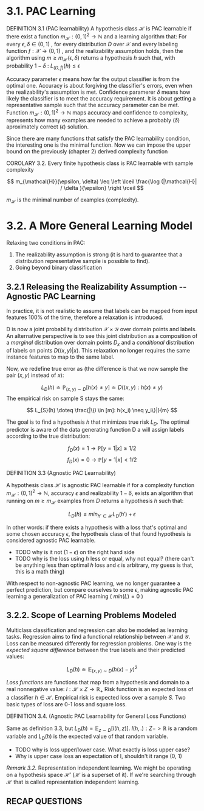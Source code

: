 # 3.1. PAC Learning 

DEFINITION 3.1 (PAC learnability)
A hypothesis class $\mathcal{H}$ is PAC learnable
if there exist a function $m_{\mathcal{H}} : (0, 1)^2 \to \mathbb{N}$
and a learning algorithm that: For every 
$\epsilon , \delta \in (0, 1)$ , 
for every distribution $D$ over $\mathcal{X}$ and every labeling function
$f : \mathcal{X} \to (0, 1)$ , and the realizability assumption holds, 
then the algorithm using $m \geq m_{\mathcal{H}} (\epsilon, \delta)$
returns a hypothesis $h$ such that, with probability 
$1 - \delta$ : $L_{(D, f)}(h) \leq \epsilon$

Accuracy parameter $\epsilon$ means how far the 
output classifier is from the optimal one. 
Accuracy is about forgiving the classifier's errors, even when
the realizability's assumption is met. 
Confidence paramerer $\delta$ means how
likely the classifier is to meet the accuracy requirement. 
It is about getting a representative sample such that 
the accuracy parameter can be met. 
Function $m_\mathcal{H}: (0, 1)^2 \to \mathbb{N}$
maps accuracy and confidence to complexity, represents
how many examples are needed to achieve a probably ($\delta$)
aproximately correct ($\epsilon$) solution.

Since there are many functions that satisfy the PAC 
learnability condition, the interesting one is 
the minimal function. Now we can impose the upper bound
on the previously (chapter 2) derived complexity function

COROLARY 3.2. Every finite hypothesis class is PAC learnable 
with sample complexity

$$ m_{\mathcal{H}}(\epsilon, \delta) \leq \left \lceil
\frac{\log (|\mathcal{H}| / \delta }{\epsilon}
\right \rceil
$$

$m_\mathcal{H}$ is the minimal number of examples (complexity).

# 3.2. A More General Learning Model

Relaxing two conditions in PAC:
1. The realizability assumption is strong (it is hard to guarantee 
that a distribution representative sample is possible to find). 
2. Going beyond binary classification

## 3.2.1 Releasing the Realizability Assumption -- Agnostic PAC Learning

In practice, it is not realistic to assume that labels can be
mapped from input features 100% of the time, therefore 
a relaxation is introduced. 

D is now a joint probability distribution $\mathcal{X} \times \mathcal{Y}$
over domain points and labels. An alternative perspective is 
to see this joint distribution as a composition of a *marginal*
distribution over domain points $D_x$ and a *conditional*
distribution of labels on points $D((x, y) | x)$. This relaxation
no longer requires the same instance features to map to the same
label. 

Now, we redefine true error as (the difference is that we now
sample the pair $(x, y)$ instead of $x$):

$$ L_D(h) \doteq \mathbb{P}_{(x, y) \sim D} [h(x) \neq y] \doteq D({(x, y): h(x) \neq y})
$$
The empirical risk on sample S stays the same:

$$ L_{S}(h) \doteq \frac{|\{i \in [m]: h(x_i) \neq y_i\}|}{m} $$

The goal is to find a hypothesis $h$ that minimizes true risk $L_D$. The optimal 
predictor is aware of the data generating function D a will 
assign labels according to the true distribution: 

$$  f_D(x) = 1 \to \mathbb{P}[y = 1 | x] \geq 1/2 $$
$$  f_D(x) = 0 \to \mathbb{P}[y = 1 | x] < 1/2  $$

DEFINITION 3.3 (Agnostic PAC Learnability)

A hypothesis class $\mathcal{H}$ is agnostic PAC learnable if for
a complexity function  $m_{\mathcal{H}} : (0, 1)^2 \to \mathbb{N}$, 
accuracy $\epsilon$ and realizability $1 - \delta$, exists an algorithm
that running on $m \geq m_{\mathcal{H}}$ examples from $D$ returns 
a hypothesis $h$ such that:

$$L_D(h) \leq min_{h' \in \mathcal{H}} L_D(h') + \epsilon $$

In other words: if there exists a hypothesis with a loss 
that's optimal and some chosen accuracy $\epsilon$, the hypothesis class
of that found hypothesis is considered agnostic PAC learnable. 

- TODO why is it not ($1 - \epsilon$) on the right hand side
- TODO why is the loss using $h$ less or equal, why not equal?
(there can't be anything less than optimal $h$ loss and $\epsilon$ is arbitrary, 
my guess is that, this is a math thing)

With respect to non-agnostic PAC learning, 
we no longer guarantee a perfect prediction,
but compare ourselves to some $\epsilon$, making agnostic
PAC learning a generalization of PAC learning ( $min(L) = 0$ )

## 3.2.2. Scope of Learning Problems Modeled

Multiclass classification and regression can also be modeled as
learning tasks. Regression aims to find a functional 
relationship between $\mathcal{X}$ and $\mathcal{Y}$. Loss
can be measured differently for regression problems. One way is 
the *expected square difference* between the true labels and 
their predicted values:

$$ L_D(h) \doteq \mathbb{E}_{(x, y) \sim D} (h(x) - y)^2 $$

*Loss functions* are functions that map from a hypothesis and domain
to a real nonnegative value: $l : \mathcal{H} \times Z \to \mathbb{R}_{+}$
Risk function is an expected loss of a classifier $h \in \mathcal{H}$. 
Empirical risk is expected loss over a sample $S$. 
Two basic types of loss are 0-1 loss and square loss.

DEFINITION 3.4. (Agnostic PAC Learnability for General Loss Functions)

Same as definition 3.3, but $L_D(h) = \mathbb{E}_{z \sim D} [l(h, z)]$.
$l(h, .) : Z -> \mathbb{R}$ is a random variable and $L_D(h)$ is 
the expected value of that random variable. 

- TODO why is loss upper/lower case. What exactly is loss upper case?
- Why is upper case loss an expectation of l, shouldn't it range (0, 1)

*Remark 3.2.* Representation independent learning. We might be operating
on a hypothesis space $\mathcal{H}'$ ($\mathcal{H}$ is a superset of it). 
If we're searching through $\mathcal{H}$ that is called representation 
independent learning. 


## RECAP QUESTIONS


